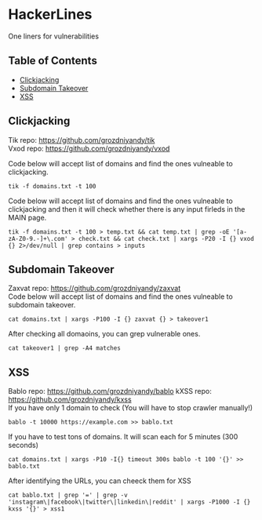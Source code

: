 # HackerLines

One liners for vulnerabilities

## Table of Contents
- [Clickjacking](https://github.com/grozdniyandy/hackerlines#clickjacking)
- [Subdomain Takeover](https://github.com/grozdniyandy/hackerlines#subdomain-takeover)
- [XSS](https://github.com/grozdniyandy/hackerlines#xss)

## Clickjacking
Tik repo: https://github.com/grozdniyandy/tik
<br>
Vxod repo: https://github.com/grozdniyandy/vxod

Code below will accept list of domains and find the ones vulneable to clickjacking.
```
tik -f domains.txt -t 100
```
Code below will accept list of domains and find the ones vulneable to clickjacking and then it will check whether there is any input firleds in the MAIN page.
```
tik -f domains.txt -t 100 > temp.txt && cat temp.txt | grep -oE '[a-zA-Z0-9.-]+\.com' > check.txt && cat check.txt | xargs -P20 -I {} vxod {} 2>/dev/null | grep contains > inputs
```
## Subdomain Takeover
Zaxvat repo: https://github.com/grozdniyandy/zaxvat
<br>
Code below will accept list of domains and find the ones vulneable to subdomain takeover.
```
cat domains.txt | xargs -P100 -I {} zaxvat {} > takeover1
```
After checking all domaoins, you can grep vulnerable ones.
```
cat takeover1 | grep -A4 matches
```
## XSS
Bablo repo: https://github.com/grozdniyandy/bablo
kXSS repo: https://github.com/grozdniyandy/kxss
<br>
If you have only 1 domain to check (You will have to stop crawler manually!)
```
bablo -t 10000 https://example.com >> bablo.txt
```
If you have to test tons of domains. It will scan each for 5 minutes (300 seconds)
```
cat domains.txt | xargs -P10 -I{} timeout 300s bablo -t 100 '{}' >> bablo.txt
```
After identifying the URLs, you can cheeck them for XSS
```
cat bablo.txt | grep '=' | grep -v 'instagram\|facebook\|twitter\|linkedin\|reddit' | xargs -P1000 -I {} kxss '{}' > xss1
```
